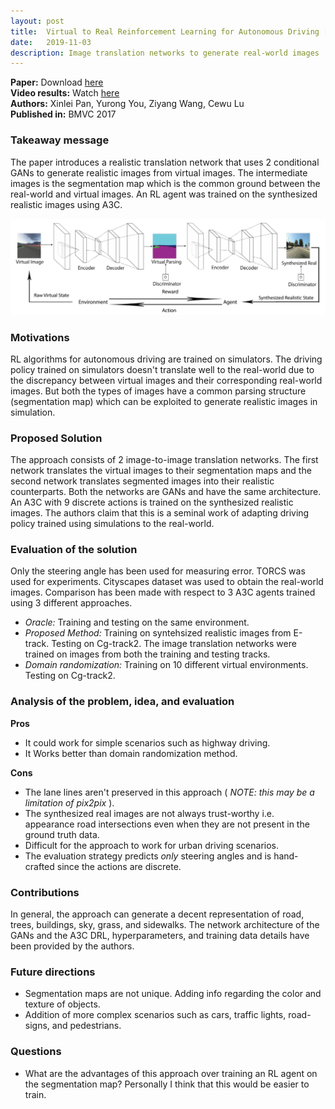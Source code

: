 ```yaml
---
layout: post
title:  Virtual to Real Reinforcement Learning for Autonomous Driving [Paper Summary]
date:   2019-11-03
description: Image translation networks to generate real-world images
---
```


**Paper:** Download <a href="https://arxiv.org/abs/1704.03952" target="_blank">here</a>  
**Video results:** Watch <a href="https://www.youtube.com/watch?v=Bce2ZSlMuqY" target="_blank">here</a>  
**Authors:** Xinlei Pan, Yurong You, Ziyang Wang, Cewu Lu  
**Published in:** BMVC 2017

### Takeaway message
The paper introduces a realistic translation network that uses 2 conditional GANs to generate realistic images from virtual images. The intermediate images is the segmentation map which is the common ground between the real-world and virtual images. An RL agent was trained on the synthesized realistic images using A3C.

<p align="center">
  <img src="/assets/img/virtual_to_real_RL/image-translation-nw.png" width="720">
</p>

### Motivations
RL algorithms for autonomous driving are trained on simulators. The driving policy trained on simulators doesn't translate well to the real-world due to the discrepancy between virtual images and their corresponding real-world images. But both the types of images have a common parsing structure (segmentation map) which can be exploited to generate realistic images in simulation.

### Proposed Solution
The approach consists of 2 image-to-image translation networks. The first network translates the virtual images to their segmentation maps and the second network translates segmented images into their realistic counterparts. Both the networks are GANs and have the same architecture. An A3C with 9 discrete actions is trained on the synthesized realistic images. The authors claim that this is a seminal work of adapting driving policy trained using simulations to the real-world. 

### Evaluation of the solution
Only the steering angle has been used for measuring error. TORCS was used for experiments. Cityscapes dataset was used to obtain the real-world images.
Comparison has been made with respect to 3 A3C agents trained using 3 different approaches.
- *Oracle:* Training and testing on the same environment.
- *Proposed Method:* Training on syntehsized realistic images from E-track. Testing on Cg-track2. The image translation networks were trained on images from both the training and testing tracks. 
- *Domain randomization:* Training on 10 different virtual environments. Testing on Cg-track2.

### Analysis of the problem, idea, and evaluation
**Pros**
- It could work for simple scenarios such as highway driving.
- It Works better than domain randomization method.

**Cons**
- The lane lines aren't preserved in this approach ( *NOTE: this may be a limitation of pix2pix* ).
- The synthesized real images are not always trust-worthy i.e. appearance road intersections even when they are not present in the ground truth data.
- Difficult for the approach to work for urban driving scenarios.
- The evaluation strategy predicts *only* steering angles and is hand-crafted since the actions are discrete.

### Contributions
In general, the approach can generate a decent representation of road, trees, buildings, sky, grass, and sidewalks. The network architecture of the GANs and the A3C DRL, hyperparameters, and training data details have been provided by the authors.

### Future directions
- Segmentation maps are not unique. Adding info regarding the color and texture of objects. 
- Addition of more complex scenarios such as cars, traffic lights, road-signs, and pedestrians.

### Questions
- What are the advantages of this approach over training an RL agent on the segmentation map? Personally I think that this would be easier to train.